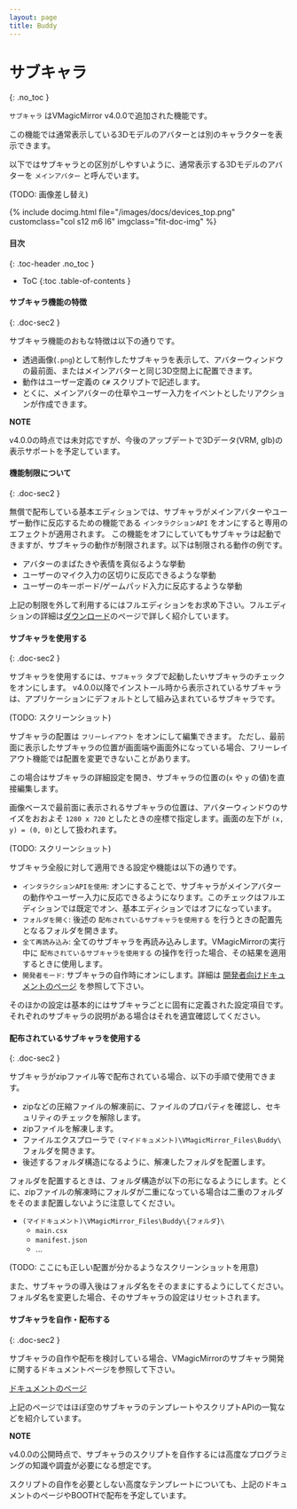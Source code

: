 ```yaml
---
layout: page
title: Buddy
---
```


# サブキャラ
{: .no_toc }

`サブキャラ` はVMagicMirror v4.0.0で追加された機能です。

この機能では通常表示している3Dモデルのアバターとは別のキャラクターを表示できます。

以下ではサブキャラとの区別がしやすいように、通常表示する3Dモデルのアバターを `メインアバター` と呼んでいます。

(TODO: 画像差し替え)

<div class="row">
{% include docimg.html file="/images/docs/devices_top.png" customclass="col s12 m6 l6" imgclass="fit-doc-img" %}
</div>

<div class="toc-area" markdown="1">

#### 目次
{: .toc-header .no_toc }

* ToC
{:toc .table-of-contents }

</div>


#### サブキャラ機能の特徴
{: .doc-sec2 }

サブキャラ機能のおもな特徴は以下の通りです。

<div class="doc-ul" markdown="1">

- 透過画像(`.png`)として制作したサブキャラを表示して、アバターウィンドウの最前面、またはメインアバターと同じ3D空間上に配置できます。
- 動作はユーザー定義の `C#` スクリプトで記述します。
- とくに、メインアバターの仕草やユーザー入力をイベントとしたリアクションが作成できます。

</div>

<div class="note-area" markdown="1">

**NOTE**

v4.0.0の時点では未対応ですが、今後のアップデートで3Dデータ(VRM, glb)の表示サポートを予定しています。

</div>


#### 機能制限について
{: .doc-sec2 }

無償で配布している基本エディションでは、サブキャラがメインアバターやユーザー動作に反応するための機能である `インタラクションAPI` をオンにすると専用のエフェクトが適用されます。
この機能をオフにしていてもサブキャラは起動できますが、サブキャラの動作が制限されます。以下は制限される動作の例です。

<div class="doc-ul" markdown="1">

- アバターのまばたきや表情を真似るような挙動
- ユーザーのマイク入力の区切りに反応できるような挙動
- ユーザーのキーボード/ゲームパッド入力に反応するような挙動

</div>

上記の制限を外して利用するにはフルエディションをお求め下さい。フルエディションの詳細は[ダウンロード](../../download)のページで詳しく紹介しています。


#### サブキャラを使用する
{: .doc-sec2 }

サブキャラを使用するには、`サブキャラ` タブで起動したいサブキャラのチェックをオンにします。
v4.0.0以降でインストール時から表示されているサブキャラは、アプリケーションにデフォルトとして組み込まれているサブキャラです。

(TODO: スクリーンショット)

サブキャラの配置は `フリーレイアウト` をオンにして編集できます。
ただし、最前面に表示したサブキャラの位置が画面端や画面外になっている場合、フリーレイアウト機能では配置を変更できないことがあります。

この場合はサブキャラの詳細設定を開き、サブキャラの位置の(`x` や `y` の値)を直接編集します。

画像ベースで最前面に表示されるサブキャラの位置は、アバターウィンドウのサイズをおおよそ `1280 x 720` としたときの座標で指定します。画面の左下が `(x, y) = (0, 0)`として扱われます。

(TODO: スクリーンショット)

サブキャラ全般に対して適用できる設定や機能は以下の通りです。

<div class="doc-ul" markdown="1">

- `インタラクションAPIを使用`: オンにすることで、サブキャラがメインアバターの動作やユーザー入力に反応できるようになります。このチェックはフルエディションでは既定でオン、基本エディションではオフになっています。
- `フォルダを開く`: 後述の `配布されているサブキャラを使用する` を行うときの配置先となるフォルダを開きます。
- `全て再読み込み`: 全てのサブキャラを再読み込みします。VMagicMirrorの実行中に `配布されているサブキャラを使用する` の操作を行った場合、その結果を適用するときに使用します。
- `開発者モード`: サブキャラの自作時にオンにします。詳細は [開発者向けドキュメントのページ](https://malaybaku.github.io/VMagicMirrorBuddyDoc/) を参照して下さい。

</div>

そのほかの設定は基本的にはサブキャラごとに固有に定義された設定項目です。それぞれのサブキャラの説明がある場合はそれを適宜確認してください。


#### 配布されているサブキャラを使用する
{: .doc-sec2 }

サブキャラがzipファイル等で配布されている場合、以下の手順で使用できます。

<div class="doc-ul" markdown="1">

- zipなどの圧縮ファイルの解凍前に、ファイルのプロパティを確認し、セキュリティのチェックを解除します。
- zipファイルを解凍します。
- ファイルエクスプローラで `(マイドキュメント)\VMagicMirror_Files\Buddy\` フォルダを開きます。
- 後述するフォルダ構造になるように、解凍したフォルダを配置します。

</div>

フォルダを配置するときは、フォルダ構造が以下の形になるようにします。とくに、zipファイルの解凍時にフォルダが二重になっている場合は二重のフォルダをそのまま配置しないように注意してください。

<div class="doc-ul" markdown="1">

- `(マイドキュメント)\VMagicMirror_Files\Buddy\{フォルダ}\`
  - `main.csx`
  - `manifest.json`
  - ...

</div>

(TODO: ここにも正しい配置が分かるようなスクリーンショットを用意)

また、サブキャラの導入後はフォルダ名をそのままにするようにしてください。フォルダ名を変更した場合、そのサブキャラの設定はリセットされます。



#### サブキャラを自作・配布する
{: .doc-sec2 }

サブキャラの自作や配布を検討している場合、VMagicMirrorのサブキャラ開発に関するドキュメントページを参照して下さい。

[ドキュメントのページ](https://malaybaku.github.io/VMagicMirrorBuddyDoc/)

上記のページではほぼ空のサブキャラのテンプレートやスクリプトAPIの一覧などを紹介しています。

<div class="note-area" markdown="1">

**NOTE**

v4.0.0の公開時点で、サブキャラのスクリプトを自作するには高度なプログラミングの知識や調査が必要になる想定です。

スクリプトの自作を必要としない高度なテンプレートについても、上記のドキュメントのページやBOOTHで配布を予定しています。

</div>
